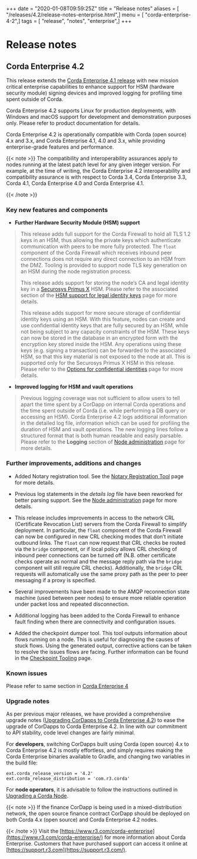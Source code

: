 +++
date = "2020-01-08T09:59:25Z"
title = "Release notes"
aliases = [ "/releases/4.2/release-notes-enterprise.html",]
menu = [ "corda-enterprise-4-2",]
tags = [ "release", "notes", "enterprise",]
+++


# Release notes


## Corda Enterprise 4.2

This release extends the [Corda Enterprise 4.1 release](https://docs.corda.r3.com/releases/4.1/release-notes-enterprise.html)
                with new mission critical enterprise capabilities to enhance support for HSM (hardware security module) signing devices and improved logging for profiling time spent
                outside of Corda.

Corda Enterprise 4.2 supports Linux for production deployments, with Windows and macOS support for development and demonstration purposes only. Please refer to product documentation for details.

Corda Enterprise 4.2 is operationally compatible with Corda (open source) 4.x and 3.x, and Corda Enterprise 4.1, 4.0 and 3.x, while providing enterprise-grade features and performance.


{{< note >}}
The compatibility and interoperability assurances apply to nodes running at the latest patch level for any given integer version.
                    For example, at the time of writing, the Corda Enterprise 4.2 interoperability and compatibility assurance is with respect to Corda 3.4, Corda Enterprise 3.3, Corda 4.1, Corda Enterprise 4.0 and Corda Enterprise 4.1.

{{< /note >}}

### Key new features and components


* **Further Hardware Security Module (HSM) support**

> 
> This release adds full support for the Corda Firewall to hold all TLS 1.2 keys in an HSM, thus allowing the private keys which authenticate communication with peers to be
>                                 more fully protected. The `float` component of the Corda Firewall which receives inbound peer connections does not require any direct connection to an HSM from the DMZ.
>                                 Tooling is provided to support node TLS key generation on an HSM during the node registration process.
> 
> This release adds support for storing the node’s CA and legal identity key in a [Securosys Primus X](https://www.securosys.ch/product/high-availability-high-performance-hardware-security-module) HSM. Please refer to the associated section of the [HSM support for legal identity keys](cryptoservice-configuration.md) page for more details.
> 
> This release adds support for more secure storage of confidential identity keys using an HSM. With this feature, nodes can create and use confidential identity keys that are fully secured by an HSM, while not being subject to any capacity constraints of the HSM.
>                                 These keys can now be stored in the database in an encrypted form with the encryption key stored inside the HSM. Any operations using these keys (e.g. signing a transaction) can be forwarded to the associated HSM, so that this key material is not exposed to the node at all.
>                                 This is supported only for the Securosys Primus X HSM in this release. Please refer to the [Options for confidential identities](confidential-identities-hsm.md) page for more details.


* **Improved logging for HSM and vault operations**

> 
> Previous logging coverage was not sufficient to allow users to tell apart the time spent by a CorDapp on internal Corda operations and the time spent outside of Corda (i.e. while performing a DB query or accessing
>                                 an HSM). Corda Enterprise 4.2 logs additional information in the detailed log file, information which can be used for profiling the duration of HSM and vault operations. The new logging lines follow a structured format that
>                                 is both human readable and easily parsable. Please refer to the **Logging** section of [Node administration](node-administration.md) page for more details.



### Further improvements, additions and changes


* Added Notary registration tool. See the [Notary Registration Tool](notary-reg-tool.md) page for more details.


* Previous log statements in the *details log* file have been reworked for better parsing support. See the [Node administration](node-administration.md) page for more details.


* This release includes improvements in access to the network CRL (Certificate Revocation List) servers from the Corda Firewall to simplify deployment.
                            In particular, the `float` component of the Corda Firewall can now be configured in new CRL checking modes that don’t initiate outbound links.
                            The `float` can now request that CRL checks be routed via the `bridge` component, or if local policy allows CRL checking of inbound peer connections can be turned off
                            (N.B. other certificate checks operate as normal and the message reply path via the `bridge` component will still require CRL checks).
                            Additionally, the `bridge` CRL requests will automatically use the same proxy path as the peer to peer messaging if a proxy is specified.


* Several improvements have been made to the AMQP reconnection state machine (used between peer nodes) to ensure more reliable operation under packet loss and repeated disconnection.


* Additional logging has been added to the Corda Firewall to enhance fault finding when there are connectivity and configuration issues.


* Added the checkpoint dumper tool. This tool outputs information about flows running on a node. This is useful for diagnosing the causes of stuck flows. Using the generated output,
                            corrective actions can be taken to resolve the issues flows are facing. Further information can be found in the [Checkpoint Tooling](checkpoint-tooling.md) page.



### Known issues

Please refer to same section in [Corda Enterprise 4](https://docs.corda.r3.com/releases/4.0/release-notes-enterprise.html)


### Upgrade notes

As per previous major releases, we have provided a comprehensive upgrade notes ([Upgrading CorDapps to Corda Enterprise 4.2](app-upgrade-notes-enterprise.md)) to ease the upgrade
                    of CorDapps to Corda Enterprise 4.2. In line with our commitment to API stability, code level changes are fairly minimal.

For **developers**, switching CorDapps built using Corda (open source) 4.x to Corda Enterprise 4.2 is mostly effortless,
                    and simply requires making the Corda Enterprise binaries available to Gradle, and changing two variables in the build file:

```shell
ext.corda_release_version = '4.2'
ext.corda_release_distribution = 'com.r3.corda'
```
For **node operators**, it is advisable to follow the instructions outlined in [Upgrading a Corda Node](node-upgrade-notes.md).


{{< note >}}
If the finance CorDapp is being used in a mixed-distribution network, the open source finance contract CorDapp should be deployed on both Corda 4.x (open source) and Corda Enterprise 4.2 nodes.

{{< /note >}}
Visit the [https://www.r3.com/corda-enterprise](https://www.r3.com/corda-enterprise/) for more information about Corda Enterprise.
                    Customers that have purchased support can access it online at  [https://support.r3.com](https://support.r3.com/).


